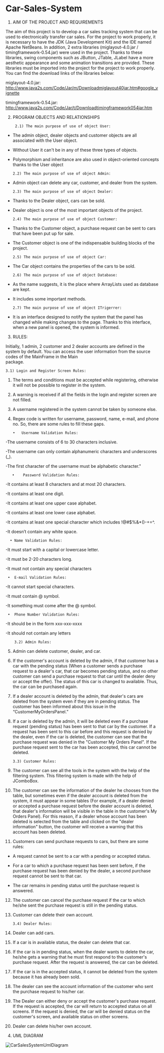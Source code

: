 # Car-Sales-System

1.	AIM OF THE PROJECT AND REQUIREMENTS 

The aim of this project is to develop a car sales tracking system that can be used to electronically transfer car sales. For the project to work properly, it is necessary to have the JDK (Java Development Kit) and the IDE named Apache NetBeans. In addition, 2 extra libraries (miglayout-4.0.jar / timingframework-0.54.jar) were used in the project. Thanks to these libraries, swing components such as JButton, JTable, JLabel have a more aesthetic appearance and some animation transitions are provided. These libraries must be imported into the project for the project to work properly. You can find the download links of the libraries below: 

miglayout-4.0.jar: http://www.java2s.com/Code/Jar/m/Downloadmiglayout40jar.htm#google_vignette

timingframework-0.54.jar: http://www.java2s.com/Code/Jar/t/Downloadtimingframework054jar.htm

2.	PROGRAM OBJECTS AND RELATIONSHIPS

         2.1) The main purpose of use of object User:
       
- The admin object, dealer objects and customer objects are all associated with the User object.
- Without User it can't be in any of these three types of objects.
- Polymorphism and inheritance are also used in object-oriented concepts thanks to the User object

      2.2) The main purpose of use of object Admin:
- Admin object can delete any car, customer, and dealer from the system.

      2.3) The main purpose of use of object Dealer: 
- Thanks to the Dealer object, cars can be sold.
- Dealer object is one of the most important objects of the project.

      2.4) The main purpose of use of object Customer:
- Thanks to the Customer object, a purchase request can be sent to cars that have been put up for sale.
- The Customer object is one of the indispensable building blocks of the project.

      2.5) The main purpose of use of object Car:
- The Car object contains the properties of the cars to be sold.

      2.6) The main purpose of use of object Database:
- As the name suggests, it is the place where ArrayLists used as database are kept.
- It includes some important methods.

      2.7) The main purpose of use of object ITrigerrer:
- It is an interface designed to notify the system that the panel has changed while making changes to the page. Thanks to this interface, when a new panel is opened, the system is informed.

3. RULES:

Initially, 1 admin, 2 customer and 2 dealer accounts are defined in the system by default. 
You can access the user information from the source codes of the MainFrame in the Main  
package.
      
    3.1) Login and Register Screen Rules:
 
1)	The terms and conditions must be accepted while registering, otherwise it will not be possible to register in the system.

2)	A warning is received if all the fields in the login and register screen are not filled.

3)	A username registered in the system cannot be taken by someone else.

4)	Regex code is written for username, password, name, e-mail, and phone no. So, there are some rules to fill these gaps.

        •	Username Validation Rules:

-The username consists of 6 to 30 characters inclusive.

-The username can only contain alphanumeric characters and underscores (_).

-The first character of the username must be alphabetic character."

       •	Password Validation Rules: 

  -It contains at least 8 characters and at most 20 characters.
  
  -It contains at least one digit.
  
  -It contains at least one upper case alphabet.
  
  -It contains at least one lower case alphabet.
  
  -It contains at least one special character which includes !@#$%&*()-+=^.
  
  -It doesn’t contain any white space.
   
      •	Name Validation Rules:

-It must start with a capital or lowercase letter.

-It must be 2-20 characters long.

-It must not contain any special characters

     •	E-mail Validation Rules:

-It cannot start special characters.

-It must contain @ symbol.

-It something must come after the @ symbol.

     •	Phone Number Validation Rules:

-It should be in the form xxx-xxx-xxxx

-It should not contain any letters

		3.2) Admin Rules:
 
 
5)	Admin can delete customer, dealer, and car.

6)	If the customer's account is deleted by the admin, if that customer has a car with the pending status (When a customer sends a purchase request to a dealer's car, that car becomes pending status, and no other customer can send a purchase request to that car until the dealer deny or accept the offer). The status of this car is changed to available. Thus, the car can be purchased again.

7)	If a dealer account is deleted by the admin, that dealer's cars are deleted from the system even if they are in pending status. The customer has been informed about this issue in the “CustomerMyOrdersPanel.”

8)	If a car is deleted by the admin, it will be deleted even if a purchase request (pending status) has been sent to that car by the customer. If a request has been sent to this car before and this request is denied by the dealer, even if the car is deleted, the customer can see that the purchase request was denied in the "Customer My Orders Panel". If the purchase request sent to the car has been accepted, this car cannot be deleted.

        3.3) Customer Rules:
       
9)	The customer can see all the tools in the system with the help of the filtering system. This filtering system is made with the help of JComboBox.

10)	The customer can see the information of the dealer he chooses from the table, but sometimes even if the dealer account is deleted from the system, it must appear in some tables (For example, if a dealer denied or accepted a purchase request before the dealer account is deleted, that dealer's information will be visible in the table in the customer's My Orders Panel). For this reason, if a dealer whose account has been deleted is selected from the table and clicked on the "dealer information" button, the customer will receive a warning that this account has been deleted.

11)	Customers can send purchase requests to cars, but there are some rules:
- A request cannot be sent to a car with a pending or accepted status.

- For a car to which a purchase request has been sent before, if the purchase request has been denied by the dealer, a second purchase request cannot be sent to that car.

- The car remains in pending status until the purchase request is answered.

12)	The customer can cancel the purchase request if the car to which he/she sent the purchase request is still in the pending status.

13)	Customer can delete their own account.

        3.4) Dealer Rules:
14)	Dealer can add cars.

15)	If a car is in available status, the dealer can delete that car.
	
16)	If the car is in pending status, when the dealer wants to delete the car, he/she gets a warning that he must first respond to the customer's purchase request. After the request is answered, the car can be deleted.
	
17)	If the car is in the accepted status, it cannot be deleted from the system because it has already been sold.
	
18)	The dealer can see the account information of the customer who sent the purchase request to his/her car.
	
19)	The Dealer can either deny or accept the customer's purchase request. If the request is accepted, the car will return to accepted status on all screens. If the request is denied, the car will be denied status on the customer's screen, and available status on other screens. 
	
20)	Dealer can delete his/her own account.

   4. UML DIAGRAM
   
![CarSalesSystemUmlDiagram](https://user-images.githubusercontent.com/116666407/234034651-7eec9b56-a0ef-4d28-870e-e2a300298594.png)


